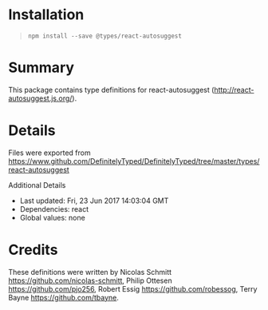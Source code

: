 # Installation
> `npm install --save @types/react-autosuggest`

# Summary
This package contains type definitions for react-autosuggest (http://react-autosuggest.js.org/).

# Details
Files were exported from https://www.github.com/DefinitelyTyped/DefinitelyTyped/tree/master/types/react-autosuggest

Additional Details
 * Last updated: Fri, 23 Jun 2017 14:03:04 GMT
 * Dependencies: react
 * Global values: none

# Credits
These definitions were written by Nicolas Schmitt <https://github.com/nicolas-schmitt>, Philip Ottesen <https://github.com/pjo256>, Robert Essig <https://github.com/robessog>, Terry Bayne <https://github.com/tbayne>.
